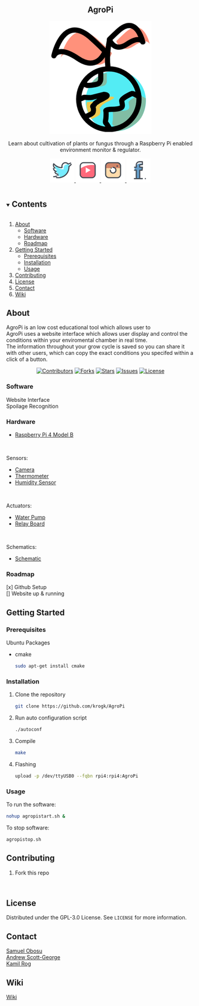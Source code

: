 <h2 align="center">AgroPi</h2>  
<p align="center">
  <a href="https://github.com/krogk/AgroPi">
    <img src="media/images/logo1.png" alt="Logo" >
  </a>
  
  <p align="center">
    Learn about cultivation of plants or fungus through a Raspberry Pi enabled environment monitor & regulator. 
    <br />
</div>

<p align="center">
  <a href="https://github.com/krogk/AgroPi">
    <img src="media/images/icon_twitter.png" alt="Twitter"  width="64" height="64">
  </a>
  <a href="https://github.com/krogk/AgroPi">
    <img src="media/images/icon_youtube.png" alt="YouTube"  width="64" height="64">
  </a>
  <a href="https://www.instagram.com/agropiofficial/">
    <img src="media/images/icon_ig.png" alt="Instagram"  width="64" height="64">
  </a>
  <a href="https://github.com/krogk/AgroPi">
    <img src="media/images/icon_facebook.png" alt="Facebook"  width="64" height="64">
  </a>


<!-- TOC -->
<details open="open">
  <summary><h2 style="display: inline-block">Contents</h2></summary>
  <ol>
    <li>
      <a href="#about">About</a>
      <ul>
        <li><a href="#software">Software</a></li>
        <li><a href="#hardware">Hardware</a></li>
        <li><a href="#roadmap">Roadmap</a></li>
      </ul>
    </li>
    <li>
      <a href="#getting-started">Getting Started</a>
      <ul>
        <li><a href="#prerequisites">Prerequisites</a></li>
        <li><a href="#installation">Installation</a></li>
        <li><a href="#usage">Usage</a></li>
      </ul>
    </li>
    <li><a href="#contributing">Contributing</a></li>
    <li><a href="#license">License</a></li>
    <li><a href="#contact">Contact</a></li>
    <li><a href="#wiki">Wiki</a></li>
  </ol>
</details>

<!-- Project descirption -->
## About

AgroPi is an low cost educational tool which allows user to 
<br />
AgroPi uses a website interface which allows user display and control the conditions within your enviromental chamber in real time.
<br />
The information throughout your grow cycle is saved so you can share it with other users, which can copy the exact conditions you specifed within a click of a button. 

<div align="center">

[![Contributors](https://img.shields.io/github/contributors/krogk/AgroPi.svg?style=for-the-badge)](https://github.com/krogk/AgroPi/graphs/contributors)
[![Forks](https://img.shields.io/github/forks/krogk/AgroPi.svg?style=for-the-badge)](https://github.com/krogk/AgroPi/network/members)
[![Stars](https://img.shields.io/github/stars/krogk/AgroPi.svg?style=for-the-badge)](https://github.com/krogk/AgroPi/stargazers)
[![Issues](https://img.shields.io/github/issues/krogk/AgroPi.svg?style=for-the-badge)](https://github.com/krogk/AgroPi/issues)
[![License](https://img.shields.io/github/license/krogk/AgroPi.svg?style=for-the-badge)](https://github.com/krogk/AgroPi/blob/main/LICENSE)

</div>

### Software

Website Interface
<br />
Spoilage Recognition
<br />


### Hardware

* [Raspberry Pi 4 Model B](https://www.raspberrypi.org/products/raspberry-pi-4-model-b/)
<br />

Sensors:
* [Camera]()
* [Thermometer]()
* [Humidity Sensor]()

<br />

Actuators:
* [Water Pump]()
* [Relay Board]()

<br />

Schematics:
* [Schematic]()


### Roadmap

[x] Github Setup
<br />
[] Website up & running
<br />

<!-- Getting Started -->
## Getting Started

### Prerequisites

Ubuntu Packages 
* cmake
  ```sh
  sudo apt-get install cmake
  ```

### Installation

1. Clone the repository
   ```sh
   git clone https://github.com/krogk/AgroPi
   ```
2. Run auto configuration script
   ```sh
   ./autoconf
   ```
3. Compile
    ```sh
   make 
   ```
4. Flashing
    ```sh
   upload -p /dev/ttyUSB0 --fqbn rpi4:rpi4:AgroPi
   ```


<!-- Usage -->
### Usage

To run the software:
  ```sh
 nohup agropistart.sh &
 ```

To stop software:
  ```sh
 agropistop.sh
 ```

<!-- Contributing -->
## Contributing

1. Fork this repo
<br />


<!-- License -->
## License

Distributed under the GPL-3.0 License. See `LICENSE` for more information.


<!-- Contact Info -->
## Contact


[Samuel Obosu](https://github.com/Samuel-Obosu)
<br />
[Andrew Scott-George](https://github.com/andrewsg3)
<br />
[Kamil Rog](https://github.com/krogk)



<!-- AgroPi Wiki -->
## Wiki

[Wiki](https://github.com/krogk/AgroPi/wiki)
